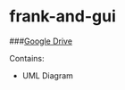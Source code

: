 # frank-and-gui

###[Google Drive](https://drive.google.com/drive/folders/0ByNeYDLPOlNMemdQZVpqVU9qVFE "Google Drive")

Contains: 
* UML Diagram
